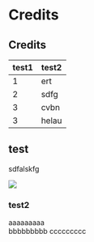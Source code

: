 # Credits

## Credits

| test1 | test2 |
| ----- | ----- |
| 1     | ert   |
| 2     | sdfg  |
| 3     | cvbn  |
| 3     | helau |

## test

sdfalskfg

&#x20;![](.gitbook/assets/RASP\_PI\_4\_B\_01\_ANW.png)

&#x20;

### test2

aaaaaaaaa\
bbbbbbbbb ccccccccc
